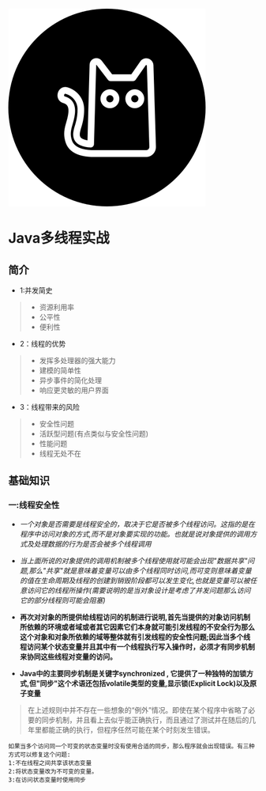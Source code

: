 ![cmd-markdown-logo](./个性头像.svg)

# __Java多线程实战__


## 简介
 
* 1:并发简史
> * 资源利用率
> * 公平性
> * 便利性

* 2：线程的优势
> * 发挥多处理器的强大能力
> * 建模的简单性
> * 异步事件的简化处理
> * 响应更灵敏的用户界面

* 3：线程带来的风险
> * 安全性问题
> * 活跃型问题(有点类似与安全性问题)
> * 性能问题
> * 线程无处不在

## __基础知识__

### __一:线程安全性__

+ _*一个对象是否需要是线程安全的，取决于它是否被多个线程访问。这指的是在程序中访问对象的方式,而不是对象要实现的功能。也就是说对象提供的调用方式及处理数据的行为是否会被多个线程调用*_

+ _*当上面所说的对象提供的调用机制被多个线程使用就可能会出现"_数据共享_"问题,那么"共享"就是意味着变量可以由多个线程同时访问,而可变则意味着变量的值在生命周期及线程的创建到销毁阶段都可以发生变化,也就是变量可以被任意访问它的线程所操作(需要说明的是当对象设计是考虑了并发问题那么访问它的部分线程则可能会阻塞)*_


+ __再次对对象的所提供给线程访问的机制进行说明,首先当提供的对象访问机制所依赖的环境或者域或者其它因素它们本身就可能引发线程的不安全行为那么这个对象和对象所依赖的域等整体就有引发线程的安全性问题;因此当多个线程访问某个状态变量并且其中有一个线程执行写入操作时，必须才有同步机制来协同这些线程对变量的访问。__


+ __Java中的主要同步机制是关键字synchronized , 它提供了一种独特的加锁方式,但"同步"这个术语还包括volatile类型的变量,显示锁(Explicit Lock)以及原子变量__

> 在上述规则中并不存在一些想象的“例外”情况。即使在某个程序中省略了必要的同步机制，并且看上去似乎能正确执行，而且通过了测试并在随后的几年里都能正确的执行，但程序任然可能在某个时刻发生错误。
```
如果当多个访问同一个可变的状态变量时没有使用合适的同步，那么程序就会出现错误。有三种方式可以修复这个问题:
1:不在线程之间共享该状态变量
2:将状态变量改为不可变的变量。
3:在访问状态变量时使用同步
```


